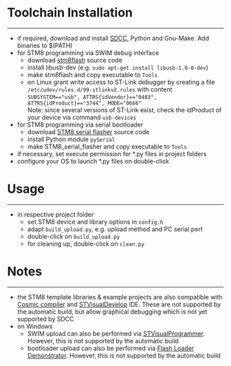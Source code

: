# Toolchain Installation

***

  - if required, download and install [SDCC](http://sdcc.sourceforge.net/), Python and Gnu-Make. Add binaries to $(PATH)
  - for STM8 programming via SWIM debug interface
    - download [stm8flash](https://github.com/vdudouyt/stm8flash) source code
    - install libusb-dev (e.g. `sudo apt-get install libusb-1.0-0-dev`)
    - make stm8flash and copy executable to `Tools`
    - on Linux grant write access to ST-Link debugger by creating a file `/etc/udev/rules.d/99-stlinkv2.rules` with content  
    `SUBSYSTEM=="usb", ATTRS{idVendor}=="0483", ATTRS{idProduct}=="3744", MODE="0666"`  
    Note: since several versions of ST-Link exist, check the idProduct of your device via command `usb-devices`
  - for STM8 programming via serial bootloader
    - download [STM8 serial flasher](https://github.com/gicking/STM8_serial_flasher) source code
    - install Python module `pySerial`
    - make STM8_serial_flasher and copy executable to `Tools`
  - if necessary, set execute permission for *.py files in project folders
  - configure your OS to launch *.py files on double-click
  
# Usage

***
  - in respective project folder
    - set STM8 device and library options in `config.h`
    - adapt `build_upload.py`, e.g. upload method and PC serial port
    - double-click on `build_upload.py`
    - for cleaning up, double-click on `clean.py`
    
# Notes

***

  - the STM8 template libraries & example projects are also compatible with [Cosmic compiler](http://www.cosmic-software.com/) and [STVisualDevelop](http://www.st.com) IDE. These are not supported by the automatic build, but allow graphical debugging which is not yet supported by SDCC 
  - on Windows
    - SWIM upload can also be performed via [STVisualProgrammer](http://www.st.com). However, this is not supported by the automatic build
    - bootloader upload can also be performed via [Flash Loader Demonstrator](http://www.st.com). However, this is not supported by the automatic build
